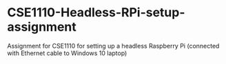 # CSE1110-Headless-RPi-setup-assignment
Assignment for CSE1110 for setting up a headless Raspberry Pi (connected with Ethernet cable to Windows 10 laptop)
